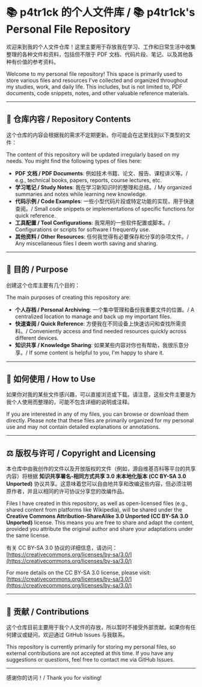 # 📚 p4tr1ck 的个人文件库 / 📚 p4tr1ck's Personal File Repository

欢迎来到我的个人文件仓库！这里主要用于存放我在学习、工作和日常生活中收集整理的各种文件和资料，包括但不限于 PDF 文档、代码片段、笔记、以及其他各种有价值的参考资料。

Welcome to my personal file repository! This space is primarily used to store various files and resources I've collected and organized throughout my studies, work, and daily life. This includes, but is not limited to, PDF documents, code snippets, notes, and other valuable reference materials.

---

## 📂 仓库内容 / Repository Contents

这个仓库的内容会根据我的需求不定期更新。你可能会在这里找到以下类型的文件：

The content of this repository will be updated irregularly based on my needs. You might find the following types of files here:

* **PDF 文档 / PDF Documents**: 例如技术书籍、论文、报告、课程讲义等。/ e.g., technical books, papers, reports, course lectures, etc.
* **学习笔记 / Study Notes**: 我在学习新知识时的整理和总结。/ My organized summaries and notes while learning new knowledge.
* **代码示例 / Code Examples**: 一些小型代码片段或特定功能的实现，用于快速查阅。/ Small code snippets or implementations of specific functions for quick reference.
* **工具配置 / Tool Configurations**: 我常用的一些软件配置或脚本。/ Configurations or scripts for software I frequently use.
* **其他资料 / Other Resources**: 任何我觉得有必要保存和分享的杂项文件。/ Any miscellaneous files I deem worth saving and sharing.

---

## 🎯 目的 / Purpose

创建这个仓库主要有几个目的：

The main purposes of creating this repository are:

* **个人存档 / Personal Archiving**: 一个集中管理和备份我重要文件的位置。/ A centralized location to manage and back up my important files.
* **快速查阅 / Quick Reference**: 方便我在不同设备上快速访问和查找所需资料。/ Conveniently access and find needed resources quickly across different devices.
* **知识共享 / Knowledge Sharing**: 如果某些内容对你也有帮助，我很乐意分享。/ If some content is helpful to you, I'm happy to share it.

---

## 🤝 如何使用 / How to Use

如果你对我的某些文件感兴趣，可以直接浏览或下载。请注意，这些文件主要是为我个人使用而整理的，可能不包含详细的说明或注释。

If you are interested in any of my files, you can browse or download them directly. Please note that these files are primarily organized for my personal use and may not contain detailed explanations or annotations.

---

## ⚖️ 版权与许可 / Copyright and Licensing

本仓库中由我创作的文件以及开放版权的文件（例如，源自维基百科等平台的共享内容）将根据 **知识共享署名-相同方式共享 3.0 未本地化版本 (CC BY-SA 3.0 Unported)** 协议共享。这意味着您可以自由地共享和改编这些内容，但必须注明原作者，并且以相同的许可协议分享您的改编作品。

Files I have created in this repository, as well as open-licensed files (e.g., shared content from platforms like Wikipedia), will be shared under the **Creative Commons Attribution-ShareAlike 3.0 Unported (CC BY-SA 3.0 Unported)** license. This means you are free to share and adapt the content, provided you attribute the original author and share your adaptations under the same license.

有关 CC BY-SA 3.0 协议的详细信息，请访问：[https://creativecommons.org/licenses/by-sa/3.0/](https://creativecommons.org/licenses/by-sa/3.0/)

For more details on the CC BY-SA 3.0 license, please visit: [https://creativecommons.org/licenses/by-sa/3.0/](https://creativecommons.org/licenses/by-sa/3.0/)

---

## 📝 贡献 / Contributions

这个仓库目前主要用于我个人文件的存放，所以暂时不接受外部贡献。如果你有任何建议或疑问，欢迎通过 GitHub Issues 与我联系。

This repository is currently primarily for storing my personal files, so external contributions are not accepted at this time. If you have any suggestions or questions, feel free to contact me via GitHub Issues.

---

感谢你的访问！/ Thank you for visiting!
